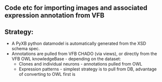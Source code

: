 ## Code etc for importing images and associated expression annotation from VFB

## Strategy:

* A PyXB python datamodel is automatically generated from the XSD schema spec.
* Annotations are pulled from VFB CHADO (via views), or directly from the VFB OWL knowledgeBase - depending on the dataset:
  * Clones and individual neurons - annotations pulled from OWL
  * Expression patterns - simplest strategy is to pull from DB, advantage of converting to OWL first is 
